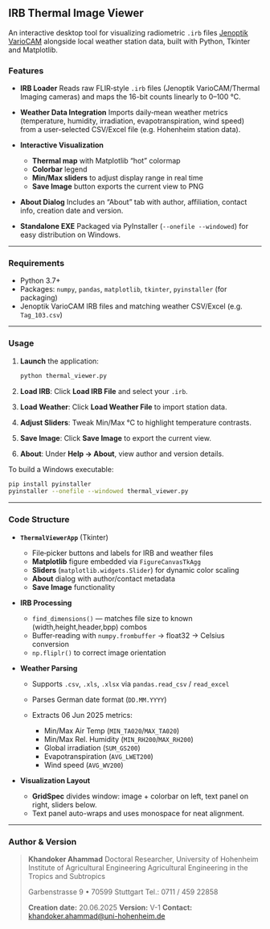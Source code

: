 ## IRB Thermal Image Viewer

An interactive desktop tool for visualizing radiometric `.irb` files [Jenoptik VarioCAM](https://scitech.com.au/uploads/pdf/cameras/jenoptik/VarioCAM.pdf) alongside local weather station data, built with Python, Tkinter and Matplotlib.

### Features

* **IRB Loader**
  Reads raw FLIR‐style `.irb` files (Jenoptik VarioCAM/Thermal Imaging cameras) and maps the 16-bit counts linearly to 0–100 °C.

* **Weather Data Integration**
  Imports daily‐mean weather metrics (temperature, humidity, irradiation, evapotranspiration, wind speed) from a user-selected CSV/Excel file (e.g. Hohenheim station data).

* **Interactive Visualization**

  * **Thermal map** with Matplotlib “hot” colormap
  * **Colorbar** legend
  * **Min/Max sliders** to adjust display range in real time
  * **Save Image** button exports the current view to PNG

* **About Dialog**
  Includes an “About” tab with author, affiliation, contact info, creation date and version.

* **Standalone EXE**
  Packaged via PyInstaller (`--onefile --windowed`) for easy distribution on Windows.

---

### Requirements

* Python 3.7+
* Packages: `numpy`, `pandas`, `matplotlib`, `tkinter`, `pyinstaller` (for packaging)
* Jenoptik VarioCAM IRB files and matching weather CSV/Excel (e.g. `Tag_103.csv`)

---

### Usage

1. **Launch** the application:

   ```bash
   python thermal_viewer.py
   ```
2. **Load IRB**: Click **Load IRB File** and select your `.irb`.
3. **Load Weather**: Click **Load Weather File** to import station data.
4. **Adjust Sliders**: Tweak Min/Max °C to highlight temperature contrasts.
5. **Save Image**: Click **Save Image** to export the current view.
6. **About**: Under **Help → About**, view author and version details.

To build a Windows executable:

```bash
pip install pyinstaller
pyinstaller --onefile --windowed thermal_viewer.py
```

---

### Code Structure

* **`ThermalViewerApp`** (Tkinter)

  * File‐picker buttons and labels for IRB and weather files
  * **Matplotlib** figure embedded via `FigureCanvasTkAgg`
  * **Sliders** (`matplotlib.widgets.Slider`) for dynamic color scaling
  * **About** dialog with author/contact metadata
  * **Save Image** functionality

* **IRB Processing**

  * `find_dimensions()` — matches file size to known (width,height,header,bpp) combos
  * Buffer‐reading with `numpy.frombuffer` → float32 → Celsius conversion
  * `np.fliplr()` to correct image orientation

* **Weather Parsing**

  * Supports `.csv`, `.xls`, `.xlsx` via `pandas.read_csv` / `read_excel`
  * Parses German date format (`DD.MM.YYYY`)
  * Extracts 06 Jun 2025 metrics:

    * Min/Max Air Temp (`MIN_TA020`/`MAX_TA020`)
    * Min/Max Rel. Humidity (`MIN_RH200`/`MAX_RH200`)
    * Global irradiation (`SUM_GS200`)
    * Evapotranspiration (`AVG_LWET200`)
    * Wind speed (`AVG_WV200`)

* **Visualization Layout**

  * **GridSpec** divides window: image + colorbar on left, text panel on right, sliders below.
  * Text panel auto-wraps and uses monospace for neat alignment.

---

### Author & Version

> **Khandoker Ahammad**
> Doctoral Researcher, University of Hohenheim
> Institute of Agricultural Engineering
> Agricultural Engineering in the Tropics and Subtropics
>
> Garbenstrasse 9 • 70599 Stuttgart
> Tel.: 0711 / 459 22858
>
> **Creation date:** 20.06.2025
> **Version:** V-1
> **Contact:** [khandoker.ahammad@uni-hohenheim.de](mailto:khandoker.ahammad@uni-hohenheim.de)
